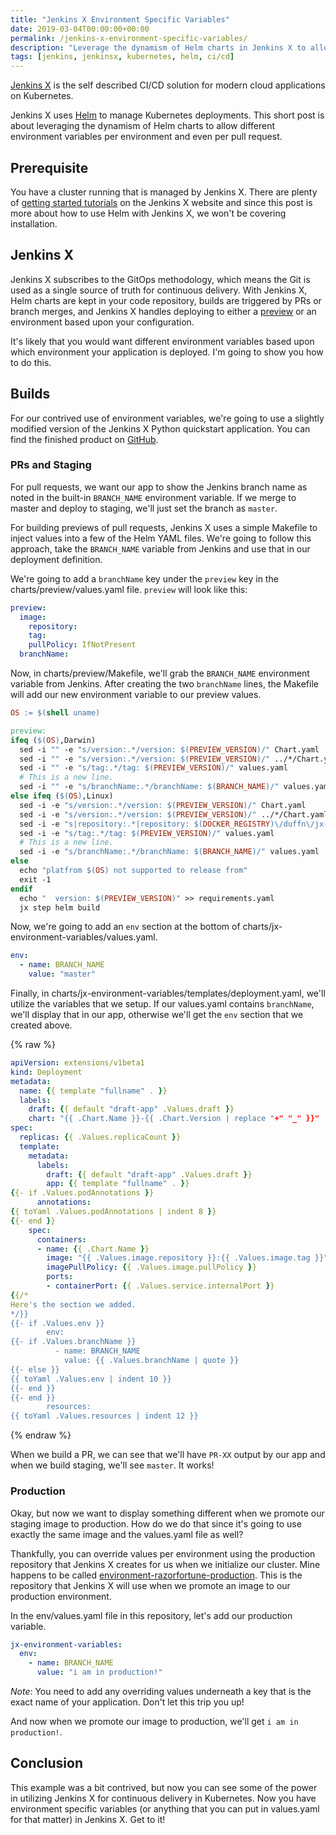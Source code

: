 ```yaml
---
title: "Jenkins X Environment Specific Variables"
date: 2019-03-04T00:00:00+00:00
permalink: /jenkins-x-environment-specific-variables/
description: "Leverage the dynamism of Helm charts in Jenkins X to allow different environment variables per environment and even per pull request."
tags: [jenkins, jenkinsx, kubernetes, helm, ci/cd]
---
```


[Jenkins X](https://jenkins.io/projects/jenkins-x/) is the self described
CI/CD solution for modern cloud applications on Kubernetes.

Jenkins X uses [Helm](https://helm.sh/) to manage Kubernetes deployments. This short post is about leveraging the dynamism
of Helm charts to allow different environment variables per environment and even per pull request.

## Prerequisite

You have a cluster running that is managed by Jenkins X. There are plenty of [getting started tutorials](https://jenkins-x.io/getting-started/) on the Jenkins X website and since this post
is more about how to use Helm with Jenkins X, we won't be covering installation.

## Jenkins X

Jenkins X subscribes to the GitOps methodology, which means the Git is used as a single
source of truth for continuous delivery. With Jenkins X, Helm charts are kept in your
code repository, builds are triggered by PRs or branch merges, and Jenkins X handles
deploying to either a [preview](https://jenkins.io/projects/jenkins-x/#pull-request-preview-environments) or an environment based upon your configuration.

It's likely that you would want different environment variables based upon which
environment your application is deployed. I'm going to show you how to do this.

## Builds

For our contrived use of environment variables, we're going to use a slightly modified version of the Jenkins X Python quickstart
application. You can find the finished product on [GitHub](https://github.com/duffn/jx-environment-variables).

### PRs and Staging

For pull requests, we want our app to show the Jenkins branch name as noted in the built-in
`BRANCH_NAME` environment variable. If we merge to master and deploy to staging,
we'll just set the branch as `master`.

For building previews of pull requests, Jenkins X uses a simple Makefile to inject
values into a few of the Helm YAML files. We're going to follow this approach, take the `BRANCH_NAME` variable from Jenkins and use that in our deployment definition.

We're going to add a `branchName` key under the `preview` key in the
charts/preview/values.yaml file. `preview` will look like this:

```yaml
preview:
  image:
    repository:
    tag:
    pullPolicy: IfNotPresent
  branchName:
```

Now, in charts/preview/Makefile, we'll grab the `BRANCH_NAME` environment variable
from Jenkins. After creating the two `branchName` lines, the Makefile will add our new
environment variable to our preview values.

```makefile
OS := $(shell uname)

preview:
ifeq ($(OS),Darwin)
  sed -i "" -e "s/version:.*/version: $(PREVIEW_VERSION)/" Chart.yaml
  sed -i "" -e "s/version:.*/version: $(PREVIEW_VERSION)/" ../*/Chart.yaml
  sed -i "" -e "s/tag:.*/tag: $(PREVIEW_VERSION)/" values.yaml
  # This is a new line.
  sed -i "" -e "s/branchName:.*/branchName: $(BRANCH_NAME)/" values.yaml
else ifeq ($(OS),Linux)
  sed -i -e "s/version:.*/version: $(PREVIEW_VERSION)/" Chart.yaml
  sed -i -e "s/version:.*/version: $(PREVIEW_VERSION)/" ../*/Chart.yaml
  sed -i -e "s|repository:.*|repository: $(DOCKER_REGISTRY)\/duffn\/jx-environment-variables|" values.yaml
  sed -i -e "s/tag:.*/tag: $(PREVIEW_VERSION)/" values.yaml
  # This is a new line.
  sed -i -e "s/branchName:.*/branchName: $(BRANCH_NAME)/" values.yaml
else
  echo "platfrom $(OS) not supported to release from"
  exit -1
endif
  echo "  version: $(PREVIEW_VERSION)" >> requirements.yaml
  jx step helm build
```

Now, we're going to add an `env` section at the bottom of charts/jx-environment-variables/values.yaml.

```yaml
env:
  - name: BRANCH_NAME
    value: "master"
```

Finally, in charts/jx-environment-variables/templates/deployment.yaml, we'll utilize
the variables that we setup. If our values.yaml contains `branchName`, we'll display
that in our app, otherwise we'll get the `env` section that we created above.

{% raw %}

```yaml
apiVersion: extensions/v1beta1
kind: Deployment
metadata:
  name: {{ template "fullname" . }}
  labels:
    draft: {{ default "draft-app" .Values.draft }}
    chart: "{{ .Chart.Name }}-{{ .Chart.Version | replace "+" "_" }}"
spec:
  replicas: {{ .Values.replicaCount }}
  template:
    metadata:
      labels:
        draft: {{ default "draft-app" .Values.draft }}
        app: {{ template "fullname" . }}
{{- if .Values.podAnnotations }}
      annotations:
{{ toYaml .Values.podAnnotations | indent 8 }}
{{- end }}
    spec:
      containers:
      - name: {{ .Chart.Name }}
        image: "{{ .Values.image.repository }}:{{ .Values.image.tag }}"
        imagePullPolicy: {{ .Values.image.pullPolicy }}
        ports:
        - containerPort: {{ .Values.service.internalPort }}
{{/*
Here's the section we added.
*/}}
{{- if .Values.env }}
        env:
{{- if .Values.branchName }}
          - name: BRANCH_NAME
            value: {{ .Values.branchName | quote }}
{{- else }}
{{ toYaml .Values.env | indent 10 }}
{{- end }}
{{- end }}
        resources:
{{ toYaml .Values.resources | indent 12 }}
```

{% endraw %}

When we build a PR, we can see that we'll have `PR-XX` output by our app and
when we build staging, we'll see `master`. It works!

### Production

Okay, but now we want to display something different when we promote our staging
image to production. How do we do that since it's going to use exactly the same image
and the values.yaml file as well?

Thankfully, you can override values per environment using the production repository
that Jenkins X creates for us when we initialize our cluster. Mine happens to be
called [environment-razorfortune-production](https://github.com/duffn/environment-razorfortune-production). This is the repository that Jenkins X will
use when we promote an image to our production environment.

In the env/values.yaml file in this repository, let's add our production variable.

```yaml
jx-environment-variables:
  env:
    - name: BRANCH_NAME
      value: "i am in production!"
```

_Note_: You need to add any overriding values underneath a key that is the exact
name of your application. Don't let this trip you up!

And now when we promote our image to production, we'll get `i am in production!`.

## Conclusion

This example was a bit contrived, but now you can see some of the power in utilizing
Jenkins X for continuous delivery in Kubernetes. Now you have environment specific variables (or anything that you can
put in values.yaml for that matter) in Jenkins X. Get to it!
